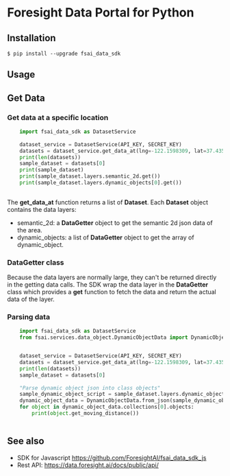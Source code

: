 Foresight Data Portal for Python
===================


Installation
------

`
    $ pip install --upgrade fsai_data_sdk
`

Usage
------

## Get Data
### Get data at a specific location

```python
    import fsai_data_sdk as DatasetService
    
    dataset_service = DatasetService(API_KEY, SECRET_KEY)
    datasets = dataset_service.get_data_at(lng=-122.1598309, lat=37.4358347, radius=2000, layers=["SEMANTIC_2D", "DYNAMIC_OBJECTS"])
    print(len(datasets))
    sample_dataset = datasets[0]
    print(sample_dataset)
    print(sample_dataset.layers.semantic_2d.get())
    print(sample_dataset.layers.dynamic_objects[0].get())
  
```

The **get_data_at** function returns a list of **Dataset**. Each **Dataset** object contains the data layers:
* semantic_2d: a **DataGetter** object to get the semantic 2d json data of the area.
* dynamic_objects: a list of **DataGetter** object to get the array of dynamic_object.

### DataGetter class
Because the data layers are normally large, they can't be returned directly in the getting data calls. 
The SDK wrap the data layer in the **DataGetter** class which provides a **get** function to fetch 
the data and return the actual data of the layer.

### Parsing data

```python
    import fsai_data_sdk as DatasetService
    from fsai.services.data_object.DynamicObjectData import DynamicObjectData


    dataset_service = DatasetService(API_KEY, SECRET_KEY)
    datasets = dataset_service.get_data_at(lng=-122.1598309, lat=37.4358347, radius=2000, layers=["SEMANTIC_2D", "DYNAMIC_OBJECTS"])
    print(len(datasets))
    sample_dataset = datasets[0]
    
    "Parse dynamic object json into class objects"
    sample_dynamic_object_script = sample_dataset.layers.dynamic_objects[0].get()
    dynamic_object_data = DynamicObjectData.from_json(sample_dynamic_object_script)
    for object in dynamic_object_data.collections[0].objects:
        print(object.get_moving_distance())
  
```
        
## See also
* SDK for Javascript https://github.com/ForesightAI/fsai_data_sdk_js
* Rest API: https://data.foresight.ai/docs/public/api/
